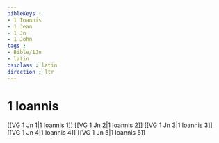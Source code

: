 ```yaml
---
bibleKeys : 
- 1 Ioannis
- 1 Jean
- 1 Jn
- 1 John
tags : 
- Bible/1Jn
- latin
cssclass : latin
direction : ltr
---
```


# 1 Ioannis

[[VG 1 Jn 1|1 Ioannis 1]]
[[VG 1 Jn 2|1 Ioannis 2]]
[[VG 1 Jn 3|1 Ioannis 3]]
[[VG 1 Jn 4|1 Ioannis 4]]
[[VG 1 Jn 5|1 Ioannis 5]]

